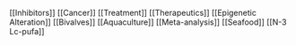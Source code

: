 [[Inhibitors]]
[[Cancer]]
[[Treatment]]
[[Therapeutics]]
[[Epigenetic Alteration]]
[[Bivalves]]
[[Aquaculture]]
[[Meta-analysis]]
[[Seafood]]
[[N-3 Lc-pufa]]
